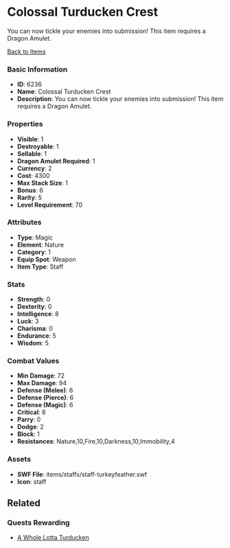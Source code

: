 # Colossal Turducken Crest

You can now tickle your enemies into submission! This item requires a Dragon Amulet.

[Back to Items](../items.md)

### Basic Information

- **ID**: 6236
- **Name**: Colossal Turducken Crest
- **Description**: You can now tickle your enemies into submission! This item requires a Dragon Amulet.

### Properties

- **Visible**: 1
- **Destroyable**: 1
- **Sellable**: 1
- **Dragon Amulet Required**: 1
- **Currency**: 2
- **Cost**: 4300
- **Max Stack Size**: 1
- **Bonus**: 6
- **Rarity**: 5
- **Level Requirement**: 70

### Attributes

- **Type**: Magic
- **Element**: Nature
- **Category**: 1
- **Equip Spot**: Weapon
- **Item Type**: Staff

### Stats

- **Strength**: 0
- **Dexterity**: 0
- **Intelligence**: 8
- **Luck**: 3
- **Charisma**: 0
- **Endurance**: 5
- **Wisdom**: 5

### Combat Values

- **Min Damage**: 72
- **Max Damage**: 94
- **Defense (Melee)**: 6
- **Defense (Pierce)**: 6
- **Defense (Magic)**: 6
- **Critical**: 8
- **Parry**: 0
- **Dodge**: 2
- **Block**: 1
- **Resistances**: Nature,10,Fire,10,Darkness,10,Immobility,4

### Assets

- **SWF File**: items/staffs/staff-turkeyfeather.swf
- **Icon**: staff

## Related

### Quests Rewarding

- [A Whole Lotta Turducken](../quests/839-a-whole-lotta-turducken.md)

